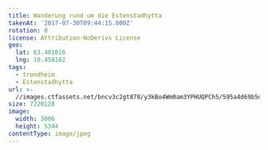 ```yaml
---
title: Wanderung rund um die Estenstadhytta
takenAt: '2017-07-30T09:44:15.000Z'
rotation: 0
license: Attribution-NoDerivs License
geo:
  lat: 63.401816
  lng: 10.458102
tags:
  - trondheim
  - Estenstadhytta
url: >-
  //images.ctfassets.net/bncv3c2gt878/y3kBo4Wm0am3YPHUQPCh5/595a4d69b5d3f788130664d02df63d69/wanderung-rund-um-die-estenstadhytta_35461439843_o
size: 7220128
image:
  width: 3006
  height: 5344
contentType: image/jpeg
---
```



